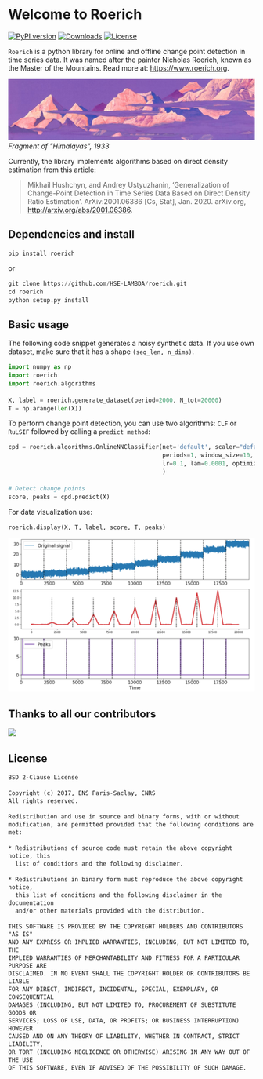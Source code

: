 # Welcome to Roerich

[![PyPI version](https://badge.fury.io/py/roerich.svg)](https://badge.fury.io/py/roerich)
[![Downloads](https://pepy.tech/badge/roerich)](https://pepy.tech/project/roerich)
[![License](https://img.shields.io/badge/License-BSD_2--Clause-orange.svg)](https://opensource.org/licenses/BSD-2-Clause)

`Roerich` is a python library for online and offline change point detection in time series data. It was named after the painter Nicholas Roerich, known as the Master of the Mountains. Read more at: https://www.roerich.org.

![](images/700125v1.jpeg)
_Fragment of "Himalayas", 1933_

Currently, the library implements
algorithms based on direct density estimation from this article:

> Mikhail Hushchyn, and Andrey Ustyuzhanin, ‘Generalization of Change-Point Detection in Time Series Data Based on Direct Density Ratio Estimation’. ArXiv:2001.06386 [Cs, Stat], Jan. 2020. arXiv.org, http://arxiv.org/abs/2001.06386.

## Dependencies and install

```
pip install roerich
```
or
```python
git clone https://github.com/HSE-LAMBDA/roerich.git
cd roerich
python setup.py install
```

## Basic usage

The following code snippet generates a noisy synthetic data. If you use own dataset, make
sure that it has a shape `(seq_len, n_dims)`.
```python
import numpy as np
import roerich
import roerich.algorithms

X, label = roerich.generate_dataset(period=2000, N_tot=20000)
T = np.arange(len(X))
```

To perform change point detection, you can use two algorithms: `CLF` or `RuLSIF`
followed by calling a `predict method`:

```python
cpd = roerich.algorithms.OnlineNNClassifier(net='default', scaler="default", metric="KL_sym",
                                            periods=1, window_size=10, lag_size=500, step=10, n_epochs=10,
                                            lr=0.1, lam=0.0001, optimizer="Adam"
                                            )

# Detect change points
score, peaks = cpd.predict(X)
```

For data visualization use:
```python
roerich.display(X, T, label, score, T, peaks)
```
![](images/demo.png)

## Thanks to all our contributors

<a href="https://github.com/HSE-LAMBDA/roerich/graphs/contributors">
  <img src="https://contributors-img.web.app/image?repo=HSE-LAMBDA/roerich" />
</a>

## License

```
BSD 2-Clause License

Copyright (c) 2017, ENS Paris-Saclay, CNRS
All rights reserved.

Redistribution and use in source and binary forms, with or without
modification, are permitted provided that the following conditions are met:

* Redistributions of source code must retain the above copyright notice, this
  list of conditions and the following disclaimer.

* Redistributions in binary form must reproduce the above copyright notice,
  this list of conditions and the following disclaimer in the documentation
  and/or other materials provided with the distribution.

THIS SOFTWARE IS PROVIDED BY THE COPYRIGHT HOLDERS AND CONTRIBUTORS "AS IS"
AND ANY EXPRESS OR IMPLIED WARRANTIES, INCLUDING, BUT NOT LIMITED TO, THE
IMPLIED WARRANTIES OF MERCHANTABILITY AND FITNESS FOR A PARTICULAR PURPOSE ARE
DISCLAIMED. IN NO EVENT SHALL THE COPYRIGHT HOLDER OR CONTRIBUTORS BE LIABLE
FOR ANY DIRECT, INDIRECT, INCIDENTAL, SPECIAL, EXEMPLARY, OR CONSEQUENTIAL
DAMAGES (INCLUDING, BUT NOT LIMITED TO, PROCUREMENT OF SUBSTITUTE GOODS OR
SERVICES; LOSS OF USE, DATA, OR PROFITS; OR BUSINESS INTERRUPTION) HOWEVER
CAUSED AND ON ANY THEORY OF LIABILITY, WHETHER IN CONTRACT, STRICT LIABILITY,
OR TORT (INCLUDING NEGLIGENCE OR OTHERWISE) ARISING IN ANY WAY OUT OF THE USE
OF THIS SOFTWARE, EVEN IF ADVISED OF THE POSSIBILITY OF SUCH DAMAGE.
```
